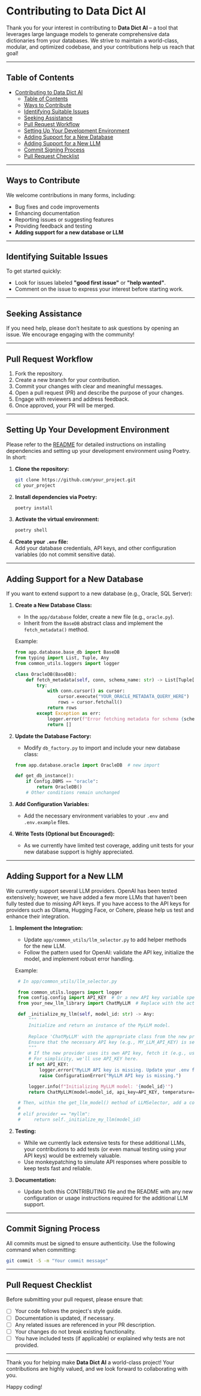 # Contributing to Data Dict AI

Thank you for your interest in contributing to **Data Dict AI** – a tool that leverages large language models to generate comprehensive data dictionaries from your databases. We strive to maintain a world-class, modular, and optimized codebase, and your contributions help us reach that goal!

---

## Table of Contents

- [Contributing to Data Dict AI](#contributing-to-data-dict-ai)
  - [Table of Contents](#table-of-contents)
  - [Ways to Contribute](#ways-to-contribute)
  - [Identifying Suitable Issues](#identifying-suitable-issues)
  - [Seeking Assistance](#seeking-assistance)
  - [Pull Request Workflow](#pull-request-workflow)
  - [Setting Up Your Development Environment](#setting-up-your-development-environment)
  - [Adding Support for a New Database](#adding-support-for-a-new-database)
  - [Adding Support for a New LLM](#adding-support-for-a-new-llm)
  - [Commit Signing Process](#commit-signing-process)
  - [Pull Request Checklist](#pull-request-checklist)

---

## Ways to Contribute

We welcome contributions in many forms, including:
- Bug fixes and code improvements
- Enhancing documentation
- Reporting issues or suggesting features
- Providing feedback and testing
- **Adding support for a new database or LLM**

---

## Identifying Suitable Issues

To get started quickly:
- Look for issues labeled **"good first issue"** or **"help wanted"**.
- Comment on the issue to express your interest before starting work.

---

## Seeking Assistance

If you need help, please don’t hesitate to ask questions by opening an issue. We encourage engaging with the community!

---

## Pull Request Workflow

1. Fork the repository.
2. Create a new branch for your contribution.
3. Commit your changes with clear and meaningful messages.
4. Open a pull request (PR) and describe the purpose of your changes.
5. Engage with reviewers and address feedback.
6. Once approved, your PR will be merged.

---

## Setting Up Your Development Environment

Please refer to the [README](README.md) for detailed instructions on installing dependencies and setting up your development environment using Poetry. In short:

1. **Clone the repository:**
   ```bash
   git clone https://github.com/your_project.git
   cd your_project
   ```
2. **Install dependencies via Poetry:**
   ```bash
   poetry install
   ```
3. **Activate the virtual environment:**
   ```bash
   poetry shell
   ```
4. **Create your `.env` file:**  
   Add your database credentials, API keys, and other configuration variables (do not commit sensitive data).

---

## Adding Support for a New Database

If you want to extend support to a new database (e.g., Oracle, SQL Server):

1. **Create a New Database Class:**  
   - In the `app/database` folder, create a new file (e.g., `oracle.py`).
   - Inherit from the `BaseDB` abstract class and implement the `fetch_metadata()` method.

   Example:
   ```python
   from app.database.base_db import BaseDB
   from typing import List, Tuple, Any
   from common_utils.loggers import logger

   class OracleDB(BaseDB):
       def fetch_metadata(self, conn, schema_name: str) -> List[Tuple[Any, ...]]:
           try:
               with conn.cursor() as cursor:
                   cursor.execute("YOUR_ORACLE_METADATA_QUERY_HERE")
                   rows = cursor.fetchall()
               return rows
           except Exception as err:
               logger.error(f"Error fetching metadata for schema {schema_name}: {err}", exc_info=True)
               return []
   ```

2. **Update the Database Factory:**  
   - Modify `db_factory.py` to import and include your new database class:
   ```python
   from app.database.oracle import OracleDB  # new import

   def get_db_instance():
       if Config.DBMS == "oracle":
           return OracleDB()
       # Other conditions remain unchanged
   ```

3. **Add Configuration Variables:**  
   - Add the necessary environment variables to your `.env` and `.env.example` files.

4. **Write Tests (Optional but Encouraged):**  
   - As we currently have limited test coverage, adding unit tests for your new database support is highly appreciated.

---

## Adding Support for a New LLM

We currently support several LLM providers. OpenAI has been tested extensively; however, we have added a few more LLMs that haven’t been fully tested due to missing API keys. If you have access to the API keys for providers such as Ollama, Hugging Face, or Cohere, please help us test and enhance their integration.

1. **Implement the Integration:**  
   - Update `app/common_utils/llm_selector.py` to add helper methods for the new LLM.
   - Follow the pattern used for OpenAI: validate the API key, initialize the model, and implement robust error handling.

   Example:
   ```python
    # In app/common_utils/llm_selector.py

    from common_utils.loggers import logger
    from config.config import API_KEY  # Or a new API key variable specific to MyLLM if needed
    from your_new_llm_library import ChatMyLLM  # Replace with the actual import for the new LLM

    def _initialize_my_llm(self, model_id: str) -> Any:
        """
        Initialize and return an instance of the MyLLM model.
        
        Replace 'ChatMyLLM' with the appropriate class from the new provider's library.
        Ensure that the necessary API key (e.g., MY_LLM_API_KEY) is set in your environment or configuration.
        """
        # If the new provider uses its own API key, fetch it (e.g., using os.getenv("MY_LLM_API_KEY"))
        # For simplicity, we'll use API_KEY here.
        if not API_KEY:
            logger.error("MyLLM API key is missing. Update your .env file with the correct key.")
            raise ConfigurationError("MyLLM API key is missing.")

        logger.info(f"Initializing MyLLM model: '{model_id}'")
        return ChatMyLLM(model=model_id, api_key=API_KEY, temperature=0.0)

    # Then, within the get_llm_model() method of LLMSelector, add a condition:
    #
    # elif provider == "myllm":
    #     return self._initialize_my_llm(model_id)

   ```

2. **Testing:**  
   - While we currently lack extensive tests for these additional LLMs, your contributions to add tests (or even manual testing using your API keys) would be extremely valuable.
   - Use monkeypatching to simulate API responses where possible to keep tests fast and reliable.

3. **Documentation:**  
   - Update both this CONTRIBUTING file and the README with any new configuration or usage instructions required for the additional LLM support.

---

## Commit Signing Process

All commits must be signed to ensure authenticity. Use the following command when committing:
```bash
git commit -S -m "Your commit message"
```

---

## Pull Request Checklist

Before submitting your pull request, please ensure that:
- [ ] Your code follows the project's style guide.
- [ ] Documentation is updated, if necessary.
- [ ] Any related issues are referenced in your PR description.
- [ ] Your changes do not break existing functionality.
- [ ] You have included tests (if applicable) or explained why tests are not provided.

---

Thank you for helping make **Data Dict AI** a world-class project! Your contributions are highly valued, and we look forward to collaborating with you.

Happy coding!
